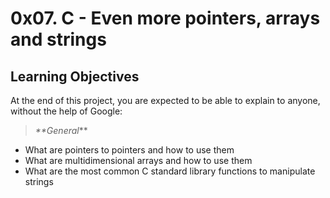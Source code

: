 # 0x07. C - Even more pointers, arrays and strings

## Learning Objectives
At the end of this project, you are expected to be able to explain to anyone, without the help of Google:

> _**General_**
* What are pointers to pointers and how to use them
* What are multidimensional arrays and how to use them
* What are the most common C standard library functions to manipulate strings

